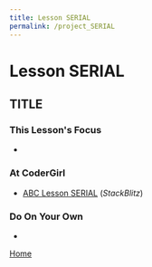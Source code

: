 ```yaml
---
title: Lesson SERIAL
permalink: /project_SERIAL
---
```


# Lesson SERIAL

## TITLE

### This Lesson's Focus
*

### At CoderGirl

* [ABC Lesson SERIAL]() (_StackBlitz_)

### Do On Your Own
*

[Home]( /web_group_cohort/project_track )
